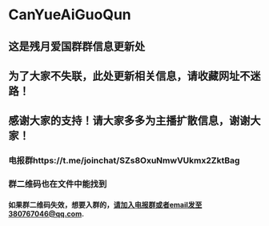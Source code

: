 # CanYueAiGuoQun
## 这是残月爱国群群信息更新处
## 为了大家不失联，此处更新相关信息，请收藏网址不迷路！
## 感谢大家的支持！请大家多多为主播扩散信息，谢谢大家！
### 电报群https://t.me/joinchat/SZs8OxuNmwVUkmx2ZktBag
### 群二维码也在文件中能找到
#### 如果群二维码失效，想要入群的，请加入电报群或者email发至380767046@qq.com.
